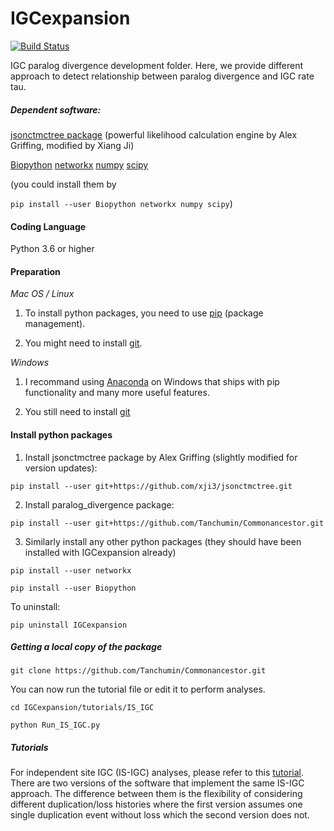 # IGCexpansion
[![Build Status](https://travis-ci.com/Tanchumin/Commonancestor.svg?branch=master)](https://travis-ci.com/xji3/IGCexpansion)

IGC paralog divergence development folder. Here, we provide different approach to detect
relationship between paralog divergence and IGC rate tau.

##### Dependent software:

[jsonctmctree package](http://jsonctmctree.readthedocs.org/en/latest/) (powerful likelihood  calculation
engine by Alex Griffing, modified by Xiang Ji)

[Biopython](http://biopython.org/wiki/Biopython)
[networkx](https://networkx.github.io/)
[numpy](https://numpy.org/)
[scipy](https://www.scipy.org/)

(you could install them by

`
pip install --user Biopython networkx numpy scipy
`)


#### Coding Language

Python 3.6 or higher


#### Preparation

*Mac OS / Linux*

1. To install python packages, you need to use [pip](https://pip.pypa.io/en/stable/installing/) (package management).

2. You might need to install [git](https://git-scm.com/book/en/v2/Getting-Started-Installing-Git).

*Windows*

1. I recommand using [Anaconda](https://www.anaconda.com/products/individual#windows) on Windows that ships with pip functionality and many more useful features.

2. You still need to install [git](https://git-scm.com/download/win)


#### Install python packages

1. Install jsonctmctree package by Alex Griffing (slightly modified for version updates):

`
pip install --user git+https://github.com/xji3/jsonctmctree.git
`

2. Install paralog_divergence package:

`
pip install --user git+https://github.com/Tanchumin/Commonancestor.git
`

3. Similarly install any other python packages (they should have been installed with IGCexpansion already)

`
pip install --user networkx
`

`
pip install --user Biopython
`

To uninstall:

`
pip uninstall IGCexpansion
`

##### Getting a local copy of the package

`
git clone https://github.com/Tanchumin/Commonancestor.git
`

You can now run the tutorial file or edit it to perform analyses.

`
cd IGCexpansion/tutorials/IS_IGC
`

`
python Run_IS_IGC.py
`


##### Tutorials

For independent site IGC (IS-IGC) analyses, please refer to this [tutorial](tutorials/IndependentSiteTutorial.md).  
There are two versions of the software that implement the same IS-IGC approach.  The difference between them is the flexibility of considering different duplication/loss histories where the first version assumes one single duplication event without loss which the second version does not.